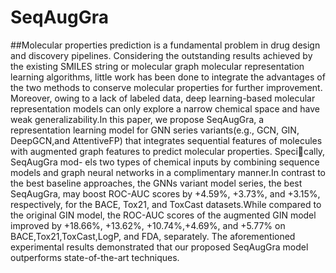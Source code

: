 # SeqAugGra
##Molecular properties prediction is a fundamental problem in drug design and discovery pipelines. Considering the outstanding results achieved by the existing SMILES string or molecular graph molecular representation learning algorithms, little work has been done to integrate the advantages of the two methods to conserve molecular properties for further improvement. Moreover, owing to a lack of labeled data, deep learning-based molecular representation models can only
explore a narrow chemical space and have weak generalizability.In this paper, we propose SeqAugGra, a representation learning model for GNN series variants(e.g., GCN, GIN, DeepGCN,and AttentiveFP) that integrates sequential features of molecules with augmented graph features to predict molecular properties. Specically, SeqAugGra mod-
els two types of chemical inputs by combining sequence models and graph neural networks in a complimentary manner.In contrast to the best baseline approaches, the GNNs variant model series, the best SeqAugGra, may boost ROC-AUC scores by +4.59%, +3.73%, and +3.15%, respectively, for the BACE, Tox21, and ToxCast datasets.While
compared to the original GIN model, the ROC-AUC scores of the augmented GIN model improved by +18.66%, +13.62%, +10.74%,+4.69%, and +5.77% on BACE,Tox21,ToxCast,LogP, and FDA, separately. The aforementioned experimental results demonstrated that our proposed SeqAugGra model outperforms state-of-the-art techniques.
